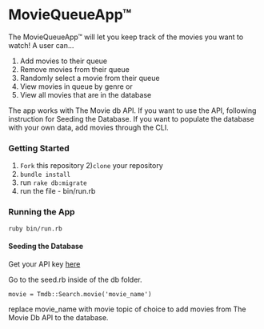 # MovieQueueApp™

The MovieQueueApp™ will let you keep track of the movies you want to watch! A user can...

1) Add movies to their queue
2) Remove movies from their queue
3) Randomly select a movie from their queue
4) View movies in queue by genre or
5) View all movies that are in the database

The app works with The Movie db API. If you want to use the API, following instruction for Seeding the Database.
If you want to populate the database with your own data, add movies through the CLI.

### Getting Started 

1) ```Fork``` this repository
2)```clone``` your repository
3) ```bundle install```
4) run ```rake db:migrate``` 
5) run the file - bin/run.rb

### Running the App

```ruby bin/run.rb```

#### Seeding the Database

Get your API key [here](https://www.themoviedb.org/account)

Go to the seed.rb inside of the db folder.

```movie = Tmdb::Search.movie('movie_name')```

replace movie_name with movie topic of choice to add movies from The Movie Db API to the database.
